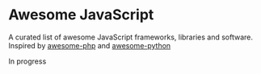 Awesome JavaScript
==================

A curated list of awesome JavaScript frameworks, libraries and software. Inspired by [awesome-php](https://github.com/ziadoz/awesome-php) and [awesome-python](https://github.com/vinta/awesome-python)

In progress
